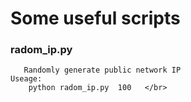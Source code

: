Some useful scripts
===================================  

### radom_ip.py
       Randomly generate public network IP   
    Useage:
        python radom_ip.py  100   </br>
